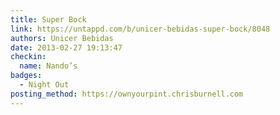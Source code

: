 ```yaml
---
title: Super Bock
link: https://untappd.com/b/unicer-bebidas-super-bock/8048
authors: Unicer Bebidas
date: 2013-02-27 19:13:47
checkin:
  name: Nando’s
badges:
  - Night Out
posting_method: https://ownyourpint.chrisburnell.com
---
```

